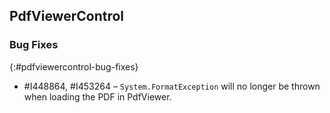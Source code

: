 ## PdfViewerControl

### Bug Fixes
{:#pdfviewercontrol-bug-fixes}
* \#I448864, \#I453264 – `System.FormatException` will no longer be thrown when loading the PDF in PdfViewer.